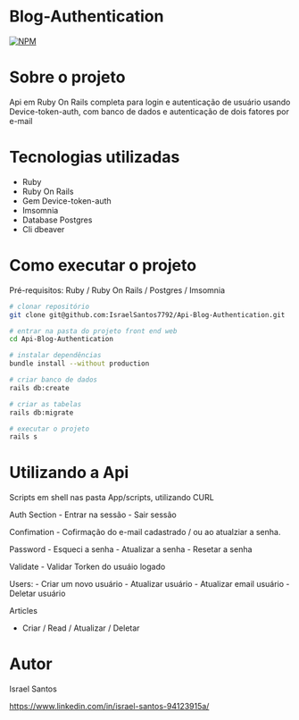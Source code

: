 # Blog-Authentication

[![NPM](https://img.shields.io/npm/l/react)](https://github.com/devsuperior/sds1-wmazoni/blob/master/LICENSE) 

# Sobre o projeto

Api em Ruby On Rails completa para login e autenticação de usuário usando Device-token-auth, com banco de dados e autenticação de dois fatores por e-mail

# Tecnologias utilizadas

- Ruby
- Ruby On Rails
- Gem Device-token-auth
- Imsomnia
- Database Postgres
- Cli dbeaver

# Como executar o projeto

Pré-requisitos: Ruby / Ruby On Rails / Postgres / Imsomnia 

```bash
# clonar repositório
git clone git@github.com:IsraelSantos7792/Api-Blog-Authentication.git

# entrar na pasta do projeto front end web
cd Api-Blog-Authentication

# instalar dependências
bundle install --without production

# criar banco de dados
rails db:create

# criar as tabelas
rails db:migrate

# executar o projeto
rails s

```
# Utilizando a Api

Scripts em shell nas pasta App/scripts, utilizando CURL

Auth
  Section
     - Entrar na sessão 
     - Sair sessão
     
  Confimation
     - Cofirmação do e-mail cadastrado / ou ao atualziar a senha.
     
  Password
     - Esqueci a senha 
     - Atualizar a senha
     - Resetar a senha
     
  Validate
     - Validar Torken do usuáio logado

  Users: 
     - Criar um novo usuário
     - Atualizar usuário
     - Atualizar email usuário
     - Deletar usuário
     
Articles
  - Criar / Read / Atualizar / Deletar

# Autor

Israel Santos 

https://www.linkedin.com/in/israel-santos-94123915a/
